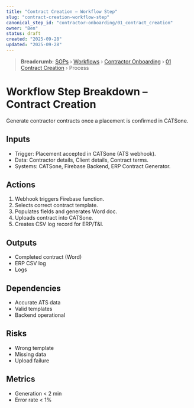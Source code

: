 ```yaml
---
title: "Contract Creation – Workflow Step"
slug: "contract-creation-workflow-step"
canonical_step_id: "contractor-onboarding/01_contract_creation"
owner: "Ben"
status: draft
created: "2025-09-28"
updated: "2025-09-28"
---
```


> **Breadcrumb:** [SOPs](/docs/sop/README.md) › [Workflows](/docs/sop/workflow/README.md) › [Contractor Onboarding](../) › [01 Contract Creation](../01_contract_creation/README.md) › Process


# Workflow Step Breakdown – Contract Creation

Generate contractor contracts once a placement is confirmed in CATSone.

## Inputs
- Trigger: Placement accepted in CATSone (ATS webhook).
- Data: Contractor details, Client details, Contract terms.
- Systems: CATSone, Firebase Backend, ERP Contract Generator.

## Actions
1. Webhook triggers Firebase function.  
2. Selects correct contract template.  
3. Populates fields and generates Word doc.  
4. Uploads contract into CATSone.  
5. Creates CSV log record for ERP/T&I.

## Outputs
- Completed contract (Word)  
- ERP CSV log  
- Logs

## Dependencies
- Accurate ATS data  
- Valid templates  
- Backend operational

## Risks
- Wrong template  
- Missing data  
- Upload failure

## Metrics
- Generation < 2 min  
- Error rate < 1%
